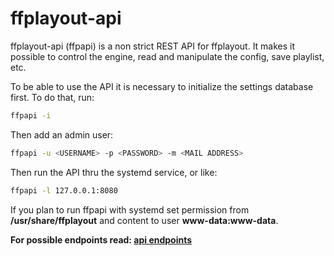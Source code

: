 **ffplayout-api**
================

ffplayout-api (ffpapi) is a non strict REST API for ffplayout. It makes it possible to control the engine, read and manipulate the config, save playlist, etc.

To be able to use the API it is necessary to initialize the settings database first. To do that, run:

```BASH
ffpapi -i
```

Then add an admin user:

```BASH
ffpapi -u <USERNAME> -p <PASSWORD> -m <MAIL ADDRESS>
```

Then run the API thru the systemd service, or like:

```BASH
ffpapi -l 127.0.0.1:8080
```

If you plan to run ffpapi with systemd set permission from **/usr/share/ffplayout** and content to user **www-data:www-data**.

**For possible endpoints read: [api endpoints](/docs/api.md)**
